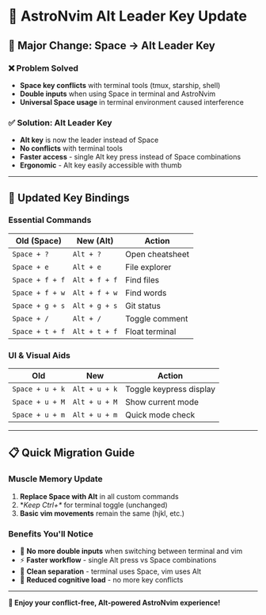 # 🔑 AstroNvim Alt Leader Key Update

## 🚀 **Major Change: Space → Alt Leader Key**

### ❌ **Problem Solved**
- **Space key conflicts** with terminal tools (tmux, starship, shell)
- **Double inputs** when using Space in terminal and AstroNvim
- **Universal Space usage** in terminal environment caused interference

### ✅ **Solution: Alt Leader Key**
- **Alt key** is now the leader instead of Space
- **No conflicts** with terminal tools
- **Faster access** - single Alt key press instead of Space combinations
- **Ergonomic** - Alt key easily accessible with thumb

---

## 🎯 **Updated Key Bindings**

### **Essential Commands**
| Old (Space) | New (Alt) | Action |
|-------------|-----------|--------|
| `Space + ?` | `Alt + ?` | Open cheatsheet |
| `Space + e` | `Alt + e` | File explorer |
| `Space + f + f` | `Alt + f + f` | Find files |
| `Space + f + w` | `Alt + f + w` | Find words |
| `Space + g + s` | `Alt + g + s` | Git status |
| `Space + /` | `Alt + /` | Toggle comment |
| `Space + t + f` | `Alt + t + f` | Float terminal |

### **UI & Visual Aids**
| Old | New | Action |
|-----|-----|--------|
| `Space + u + k` | `Alt + u + k` | Toggle keypress display |
| `Space + u + M` | `Alt + u + M` | Show current mode |
| `Space + u + m` | `Alt + u + m` | Quick mode check |

---

## 📋 **Quick Migration Guide**

### **Muscle Memory Update**
1. **Replace Space with Alt** in all custom commands
2. **Keep Ctrl+\** for terminal toggle (unchanged)
3. **Basic vim movements** remain the same (hjkl, etc.)

### **Benefits You'll Notice**
- 🚀 **No more double inputs** when switching between terminal and vim
- ⚡ **Faster workflow** - single Alt press vs Space combinations
- 🎯 **Clean separation** - terminal uses Space, vim uses Alt
- 🧠 **Reduced cognitive load** - no more key conflicts

---

**🎉 Enjoy your conflict-free, Alt-powered AstroNvim experience!**
